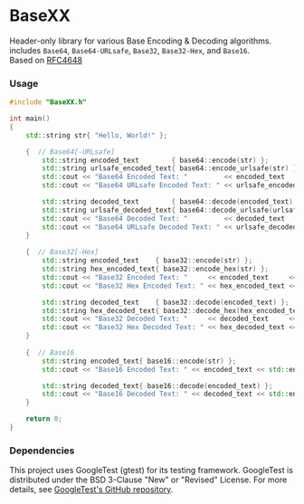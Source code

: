 # BaseXX
Header-only library for various Base Encoding & Decoding algorithms.  
includes `Base64`, `Base64-URLsafe`, `Base32`, `Base32-Hex`, and `Base16`.  
Based on [RFC4648](https://datatracker.ietf.org/doc/html/rfc4648)

### Usage
```cpp
#include "BaseXX.h"

int main()
{
    std::string str{ "Hello, World!" };

    {  // Base64[-URLsafe]
        std::string encoded_text        { base64::encode(str) };
        std::string urlsafe_encoded_text{ base64::encode_urlsafe(str) };
        std::cout << "Base64 Encoded Text: "         << encoded_text         << std::endl;
        std::cout << "Base64 URLsafe Encoded Text: " << urlsafe_encoded_text << std::endl;

        std::string decoded_text        { base64::decode(encoded_text) };
        std::string urlsafe_decoded_text{ base64::decode_urlsafe(urlsafe_encoded_text) };
        std::cout << "Base64 Decoded Text: "         << decoded_text         << std::endl;
        std::cout << "Base64 URLsafe Decoded Text: " << urlsafe_decoded_text << std::endl;
    }
    
    {  // Base32[-Hex]
        std::string encoded_text    { base32::encode(str) };
        std::string hex_encoded_text{ base32::encode_hex(str) };
        std::cout << "Base32 Encoded Text: "     << encoded_text     << std::endl;
        std::cout << "Base32 Hex Encoded Text: " << hex_encoded_text << std::endl;

        std::string decoded_text    { base32::decode(encoded_text) };
        std::string hex_decoded_text{ base32::decode_hex(hex_encoded_text) };
        std::cout << "Base32 Decoded Text: "     << decoded_text     << std::endl;
        std::cout << "Base32 Hex Decoded Text: " << hex_decoded_text << std::endl;
    }
    
    {  // Base16
        std::string encoded_text{ base16::encode(str) };
        std::cout << "Base16 Encoded Text: " << encoded_text << std::endl;

        std::string decoded_text{ base16::decode(encoded_text) };
        std::cout << "Base16 Decoded Text: " << decoded_text << std::endl;
    }

    return 0;
}
```

### Dependencies
This project uses GoogleTest (gtest) for its testing framework. GoogleTest is distributed under the BSD 3-Clause "New" or "Revised" License. For more details, see [GoogleTest's GitHub repository](https://github.com/google/googletest).
